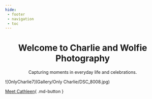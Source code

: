 ```yaml
---
hide:
 - footer
 - navigation
 - toc
---
```

<div style="font-style: bold; text-align: center;" markdown="1">

# Welcome to Charlie and Wolfie Photography
  
Capturing moments in everyday life and celebrations.

</div>

![OnlyCharlie7](Gallery/Only Charlie/DSC_8008.jpg)

[Meet Cathleen](about_me/){ .md-button }
